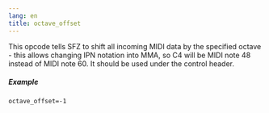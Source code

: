 ```yaml
---
lang: en
title: octave_offset
---
```

This opcode tells SFZ to shift all incoming MIDI data by the specified octave -
this allows changing IPN notation into MMA, so C4 will be MIDI note 48 instead
of MIDI note 60. It should be used under the control header.

##### Example

```
octave_offset=-1
```
